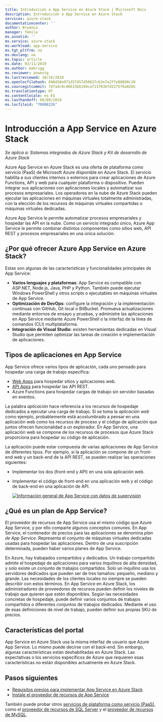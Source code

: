```yaml
---
title: Introducción a App Service en Azure Stack | Microsoft Docs
description: Introducción a App Service en Azure Stack
services: azure-stack
documentationcenter: ''
author: BryanLa
manager: femila
ms.assetid: ''
ms.service: azure-stack
ms.workload: app-service
ms.tgt_pltfrm: na
ms.devlang: na
ms.topic: article
ms.date: 03/11/2019
ms.author: mabrigg
ms.reviewer: anwestg
ms.lastreviewed: 10/16/2018
ms.openlocfilehash: 698d38e971d37457d50637cb2e7e2ffe88890c20
ms.sourcegitcommit: 7d7a4c8c46613b6104caf23763bfd2275f6a826b
ms.translationtype: HT
ms.contentlocale: es-ES
ms.lasthandoff: 09/09/2019
ms.locfileid: "70808226"
---
```

# <a name="app-service-on-azure-stack-overview"></a>Introducción a App Service en Azure Stack

*Se aplica a: Sistemas integrados de Azure Stack y Kit de desarrollo de Azure Stack*

Azure App Service en Azure Stack es una oferta de plataforma como servicio (PaaS) de Microsoft Azure disponible en Azure Stack. El servicio habilita a sus clientes internos o externos para crear aplicaciones de Azure Functions, API y web para cualquier plataforma o dispositivo. Pueden integrar sus aplicaciones con aplicaciones locales y automatizar sus procesos empresariales. Los operadores en la nube de Azure Stack pueden ejecutar las aplicaciones en máquinas virtuales totalmente administradas, con la elección de los recursos de máquinas virtuales compartidas o máquinas virtuales dedicadas.

Azure App Service le permite automatizar procesos empresariales y hospedar las API en la nube. Como un servicio integrado único, Azure App Service le permite combinar distintos componentes como sitios web, API REST y procesos empresariales en una única solución.

## <a name="why-offer-azure-app-service-on-azure-stack"></a>¿Por qué ofrecer Azure App Service en Azure Stack?

Estas son algunas de las características y funcionalidades principales de App Service:

- **Varios lenguajes y plataformas**: App Service es compatible con ASP.NET, Node.js, Java, PHP y Python. También puede ejecutar Windows PowerShell y otros scripts o ejecutables en máquinas virtuales de App Service.
- **Optimización de DevOps**: configure la integración y la implementación continuas con GitHub, Git local o BitBucket. Promueva actualizaciones mediante entornos de ensayo y pruebas, y administre las aplicaciones en App Service mediante Azure PowerShell o la interfaz de la línea de comandos (CLI) multiplataforma.
- **Integración de Visual Studio**: existen herramientas dedicadas en Visual Studio que permiten optimizar las tareas de creación e implementación de aplicaciones.

## <a name="app-types-in-app-service"></a>Tipos de aplicaciones en App Service

App Service ofrece varios tipos de aplicación, cada uno pensado para hospedar una carga de trabajo específica:

- [Web Apps](/azure/app-service/overview) para hospedar sitios y aplicaciones web.
- [API Apps](/azure/app-service/overview) para hospedar las API REST.
- Azure Functions para hospedar cargas de trabajo sin servidor basadas en eventos.

La palabra *aplicación* hace referencia a los recursos de hospedaje dedicados a ejecutar una carga de trabajo. Si se toma la *aplicación web* como ejemplo, probablemente está acostumbrado a pensar en una aplicación web como los recursos de proceso y el código de aplicación que juntos ofrecen funcionalidad a un explorador. En App Service, una aplicación web se compone de los recursos de procesos que Azure Stack proporciona para hospedar su código de aplicación.

La aplicación puede estar compuesta de varias aplicaciones de App Service de diferentes tipos. Por ejemplo, si la aplicación se compone de un front-end web y un back-end de la API REST, se pueden realizar las operaciones siguientes:

- Implementar los dos (front-end y API) en una sola aplicación web.
- Implementar el código de front-end en una aplicación web y el código de back-end en una aplicación de API.

   [![Información general de App Service con datos de supervisión](media/azure-stack-app-service-overview/image01.png "App Service overview with monitoring data")](media/azure-stack-app-service-overview/image01.png#lightbox)

## <a name="what-is-an-app-service-plan"></a>¿Qué es un plan de App Service?

El proveedor de recursos de App Service usa el mismo código que Azure App Service, y por ello comparte algunos conceptos comunes. En App Service, el contenedor de precios para las aplicaciones se denomina *plan de App Service*. Representa el conjunto de máquinas virtuales dedicadas usadas para hospedar las aplicaciones. Dentro de una suscripción determinada, pueden haber varios planes de App Service.

En Azure, hay trabajados compartidos y dedicados. Un trabajo compartido admite el hospedaje de aplicaciones para varios inquilinos de alta densidad, y solo existe un conjunto de trabajos compartidos. Solo un inquilino usa los servidores dedicados que pueden ser de tres tamaños: pequeño, mediano y grande. Las necesidades de los clientes locales no siempre se pueden describir con estos términos. En App Service en Azure Stack, los administradores de proveedores de recursos pueden definir los niveles de trabajo que quieren que estén disponibles. Según las necesidades concretas de hospedaje, puede definir varios conjuntos de trabajos compartidos o diferentes conjuntos de trabajos dedicados. Mediante el uso de esas definiciones de nivel de trabajo, pueden definir sus propias SKU de precios.

## <a name="portal-features"></a>Características del portal

App Service en Azure Stack usa la misma interfaz de usuario que Azure App Service. Lo mismo puede decirse con el back-end. Sin embargo, algunas características están deshabilitadas en Azure Stack. Las expectativas o los servicios específicos de Azure que requieren esas características no están disponibles actualmente en Azure Stack.

## <a name="next-steps"></a>Pasos siguientes

- [Requisitos previos para implementar App Service en Azure Stack](azure-stack-app-service-before-you-get-started.md)
- [Instale el proveedor de recursos de App Service](azure-stack-app-service-deploy.md)

También puede probar otros [servicios de plataforma como servicio (PaaS)](azure-stack-offer-services-overview.md), como el [proveedor de recursos de SQL Server](azure-stack-sql-resource-provider-deploy.md) y el [proveedor de recursos de MySQL](azure-stack-mysql-resource-provider-deploy.md).

